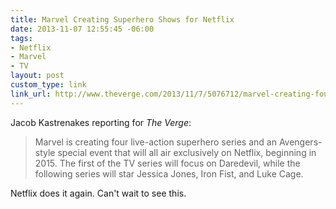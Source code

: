 ```yaml
---
title: Marvel Creating Superhero Shows for Netflix
date: 2013-11-07 12:55:45 -06:00
tags:
- Netflix
- Marvel
- TV
layout: post
custom_type: link
link_url: http://www.theverge.com/2013/11/7/5076712/marvel-creating-four-superhero-tv-series-netflix-exclusives
---
```


Jacob Kastrenakes reporting for *The Verge*:

>Marvel is creating four live-action superhero series and an Avengers-style special event that will all air exclusively on Netflix, beginning in 2015. The first of the TV series will focus on Daredevil, while the following series will star Jessica Jones, Iron Fist, and Luke Cage.

Netflix does it again. Can't wait to see this.
